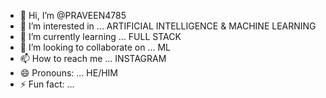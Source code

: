 - 👋 Hi, I’m @PRAVEEN4785
- 👀 I’m interested in ... ARTIFICIAL INTELLIGENCE & MACHINE LEARNING
- 🌱 I’m currently learning ... FULL STACK
- 💞️ I’m looking to collaborate on ... ML
- 📫 How to reach me ... INSTAGRAM
- 😄 Pronouns: ... HE/HIM
- ⚡ Fun fact: ... 

<!---
PRAVEEN4785/PRAVEEN4785 is a ✨ special ✨ repository because its `README.md` (this file) appears on your GitHub profile.
You can click the Preview link to take a look at your changes.
--->
